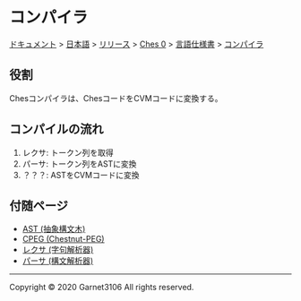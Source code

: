 # コンパイラ

[ドキュメント](../../../../../index.md) > [日本語](../../../../index.md) > [リリース](../../../index.md) > [Ches 0](../../index.md) > [言語仕様書](../index.md) > [コンパイラ](./index.md)

## 役割

Chesコンパイラは、ChesコードをCVMコードに変換する。

## コンパイルの流れ

1. レクサ: トークン列を取得
2. パーサ: トークン列をASTに変換
3. ？？？: ASTをCVMコードに変換

## 付随ページ

- [AST (抽象構文木)](./ast/index.md)
- [CPEG (Chestnut-PEG)](./ast/index.md)
- [レクサ (字句解析器)](./lexer/index.md)
- [パーサ (構文解析器)](./parser/index.md)

---

Copyright © 2020 Garnet3106 All rights reserved.
